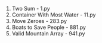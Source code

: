1. Two Sum - 1.py
11. Container With Most Water - 11.py
283. Move Zeroes - 283.py
881. Boats to Save People - 881.py
941. Valid Mountain Array - 941.py

